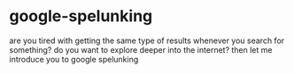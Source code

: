 # google-spelunking
are you tired with getting the same type of results whenever you search for something? do you want to explore deeper into the internet? then let me introduce you to google spelunking
